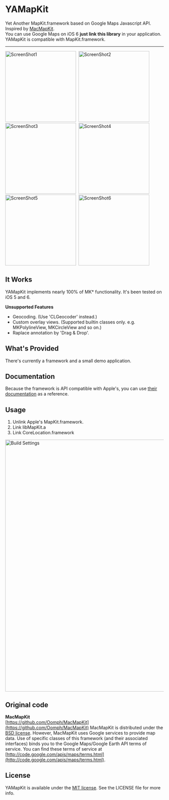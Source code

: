 YAMapKit
========

Yet Another MapKit.framework based on Google Maps Javascript API. 
Inspired by [MacMapKit](https://github.com/Oomph/MacMapKit).   
You can use Google Maps on iOS 6 **just link this library** in your application. YAMapKit is compatible with MapKit.framework.

------
<img src="https://github.com/downloads/kishikawakatsumi/YAMapKit/1.png" alt="ScreenShot1" width="225px" style="width: 225px;" />&nbsp;
<img src="https://github.com/downloads/kishikawakatsumi/YAMapKit/2.png" alt="ScreenShot2" width="225px" style="width: 225px;" />&nbsp;
<img src="https://github.com/downloads/kishikawakatsumi/YAMapKit/3.png" alt="ScreenShot3" width="225px" style="width: 225px;" />&nbsp;
<img src="https://github.com/downloads/kishikawakatsumi/YAMapKit/4.png" alt="ScreenShot4" width="225px" style="width: 225px;" />&nbsp;
<img src="https://github.com/downloads/kishikawakatsumi/YAMapKit/5.png" alt="ScreenShot5" width="225px" style="width: 225px;" />&nbsp;
<img src="https://github.com/downloads/kishikawakatsumi/YAMapKit/6.png" alt="ScreenShot6" width="225px" style="width: 225px;" />&nbsp;


It Works
--------
YAMapKit implements nearly 100% of MK* functionality. It's been tested on iOS 5 and 6.
  
   
**Unsupported Features**  
* Geocoding. (Use 'CLGeocoder' instead.)
* Custom overlay views. (Supported builtin classes only. e.g. MKPolylineView, MKCircleView and so on.)
* Raplace annotation by 'Drag & Drop'.

What's Provided
---------------
There's currently a framework and a small demo application.

Documentation
---------------
Because the framework is API compatible with Apple's, you can use [their documentation](http://developer.apple.com/library/ios/#documentation/MapKit/Reference/MapKit_Framework_Reference/_index.html) as a reference.


## Usage
1. Unlink Apple's MapKit.framework.
2. Link libMapKit.a
3. Link CoreLocation.framework

<img src="https://github.com/downloads/kishikawakatsumi/YAMapKit/build_settings1.png" alt="Build Settings" width="800px" style="width: 800px;" />

## Original code

**MacMapKit**  
[https://github.com/Oomph/MacMapKit](https://github.com/Oomph/MacMapKit) 
MacMapKit is distributed under the [BSD license][BSD]. However, MacMapKit uses Google services to provide map data. Use of specific classes of this framework (and their associated interfaces) binds you to the Google Maps/Google Earth API terms of service. You can find these terms of service at [http://code.google.com/apis/maps/terms.html](http://code.google.com/apis/maps/terms.html).  
 
[Apache]: http://www.apache.org/licenses/LICENSE-2.0
[MIT]: http://www.opensource.org/licenses/mit-license.php
[GPL]: http://www.gnu.org/licenses/gpl.html
[BSD]: http://opensource.org/licenses/bsd-license.php

## License

YAMapKit is available under the [MIT license][MIT]. See the LICENSE file for more info.